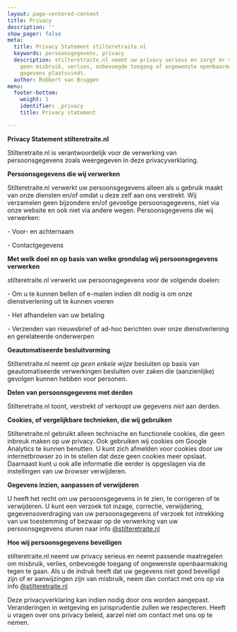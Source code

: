 ```yaml
---
layout: page-centered-content
title: Privacy
description: ''
show_pager: false
meta:
  title: Privacy Statement stilteretraite.nl
  keywords: persoonsgegevens, privacy
  description: stilteretraite.nl neemt uw privacy serieus en zorgt er voor dat er
    geen misbruik, verlies, onbevoegde toegang of ongewenste openbaarmaking van uw
    gegevens plaatsvindt.
  author: Robbert van Bruggen
menu:
  footer-bottom:
    weight: 1
    identifier: _privacy
    title: Privacy statement

---
```

**Privacy Statement stilteretraite.nl**

Stilteretraite.nl is verantwoordelijk voor de verwerking van persoonsgegevens zoals weergegeven in deze privacyverklaring.

**Persoonsgegevens die wij verwerken**

Stilteretraite.nl verwerkt uw persoonsgegevens alleen als u gebruik maakt van onze diensten en/of omdat u deze zelf aan ons verstrekt. Wij verzamelen geen bijzondere en/of gevoelige persoonsgegevens, niet via onze website en ook niet via andere wegen. Persoonsgegevens die wij verwerken:

\- Voor- en achternaam

\- Contactgegevens

**Met welk doel en op basis van welke grondslag wij persoonsgegevens verwerken**

stilteretraite.nl verwerkt uw persoonsgegevens voor de volgende doelen:

\- Om u te kunnen bellen of e-mailen indien dit nodig is om onze dienstverlening uit te kunnen voeren

\- Het afhandelen van uw betaling

\- Verzenden van nieuwsbrief of ad-hoc berichten over onze dienstverlening en gerelateerde onderwerpen

**Geautomatiseerde besluitvorming**

Stilteretraite.nl neemt _op_ _geen enkele wijze_ besluiten op basis van geautomatiseerde verwerkingen besluiten over zaken die (aanzienlijke) gevolgen kunnen hebben voor personen.

**Delen van persoonsgegevens met derden**

Stilteretraite.nl toont, verstrekt of verkoopt uw gegevens _niet_ aan derden.

**Cookies, of vergelijkbare technieken, die wij gebruiken**

Stilteretraite.nl gebruikt alleen technische en functionele cookies, die geen inbreuk maken op uw privacy. Ook gebruiken wij cookies om Google Analytics te kunnen benutten. U kunt zich afmelden voor cookies door uw internetbrowser zo in te stellen dat deze geen cookies meer opslaat. Daarnaast kunt u ook alle informatie die eerder is opgeslagen via de instellingen van uw browser verwijderen.

**Gegevens inzien, aanpassen of verwijderen**

U heeft het recht om uw persoonsgegevens in te zien, te corrigeren of te verwijderen. U kunt een verzoek tot inzage, correctie, verwijdering, gegevensoverdraging van uw persoonsgegevens of verzoek tot intrekking van uw toestemming of bezwaar op de verwerking van uw persoonsgegevens sturen naar info [@stilteretraite.nl](mailto:info@stilteretraite.nl)

**Hoe wij persoonsgegevens beveiligen**

stilteretraite.nl neemt uw privacy serieus en neemt passende maatregelen om misbruik, verlies, onbevoegde toegang of ongewenste openbaarmaking tegen te gaan. Als u de indruk heeft dat uw gegevens niet goed beveiligd zijn of er aanwijzingen zijn van misbruik, neem dan contact met ons op via  info [@stilteretraite.nl](mailto:info@stilteretraite.nl)

Deze privacyverklaring kan indien nodig door ons worden aangepast. Veranderingen in wetgeving en jurisprudentie zullen we respecteren. Heeft u vragen over ons privacy beleid, aarzel niet om contact met ons op te nemen.